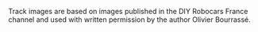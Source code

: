 Track images are based on images published in the DIY Robocars France channel and
used with written permission by the author Olivier Bourrassé.

